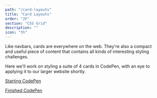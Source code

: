```yaml
---
path: "/card-layouts"
title: "Card Layouts"
order: "2F"
section: "CSS Grid"
description: ""
icon: "th"
---
```


Like navbars, cards are everywhere on the web. They're also a compact and useful piece of content that contains all kinds of interesting styling challenges.

Here we'll work on styling a suite of 4 cards in CodePen, with an eye to applying it to our larger website shortly.

[Starting CodePen](https://codepen.io/jen4web/pen/oNWVZjd)

[Finished CodePen](https://codepen.io/jen4web/pen/abWMJZV?editors=1100)

